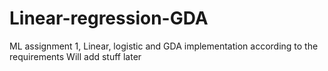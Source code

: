 # Linear-regression-GDA
ML assignment 1, Linear, logistic and GDA implementation according to the requirements
Will add stuff later
